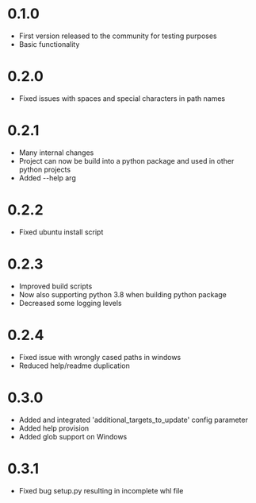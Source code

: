 0.1.0
=====
- First version released to the community for testing purposes
- Basic functionality

0.2.0
=====
- Fixed issues with spaces and special characters in path names

0.2.1
=====
- Many internal changes
- Project can now be build into a python package and used in other python projects
- Added --help arg

0.2.2
=====
- Fixed ubuntu install script

0.2.3
=====
- Improved build scripts
- Now also supporting python 3.8 when building python package
- Decreased some logging levels

0.2.4
=====
- Fixed issue with wrongly cased paths in windows
- Reduced help/readme duplication

0.3.0
=====
- Added and integrated 'additional_targets_to_update' config parameter
- Added help provision
- Added glob support on Windows

0.3.1
=====
- Fixed bug setup.py resulting in incomplete whl file